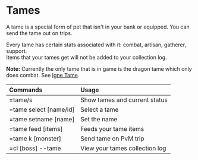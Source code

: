 # Tames

A tame is a special form of pet that isn't in your bank or equipped. You can send the tame out on trips.

Every tame has certain stats associated with it: combat, artisan, gatherer, support.  
Items that your tames get will not be added to your collection log.

**Note:** Currently the only tame that is in game is the dragon tame which only does combat. See [Igne Tame](../bosses/ignecarus/igne-tame.md).

| Commands | Usage |
| :--- | :--- |
| =tame/s | Show tames and current status |
| =tame select \[name/id\] | Select a tame |
| =tame setname \[name\] | Set the name |
| =tame feed \[items\] | Feeds your tame items |
| =tame k \[monster\] | Send tame on PvM trip |
| =cl \[boss\] --tame | View your tames collection log |

